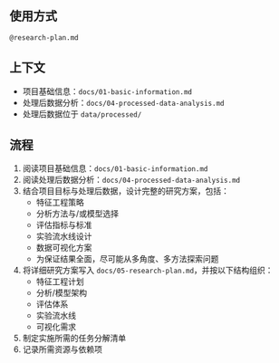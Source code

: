 ## 使用方式

`@research-plan.md`

## 上下文

- 项目基础信息：`docs/01-basic-information.md`
- 处理后数据分析：`docs/04-processed-data-analysis.md`
- 处理后数据位于 `data/processed/`

## 流程

1. 阅读项目基础信息：`docs/01-basic-information.md`
2. 阅读处理后数据分析：`docs/04-processed-data-analysis.md`
3. 结合项目目标与处理后数据，设计完整的研究方案，包括：
   - 特征工程策略
   - 分析方法与/或模型选择
   - 评估指标与标准
   - 实验流水线设计
   - 数据可视化方案
   - 为保证结果全面，尽可能从多角度、多方法探索问题
4. 将详细研究方案写入 `docs/05-research-plan.md`，并按以下结构组织：
   - 特征工程计划
   - 分析/模型架构
   - 评估体系
   - 实验流水线
   - 可视化需求
5. 制定实施所需的任务分解清单
6. 记录所需资源与依赖项
